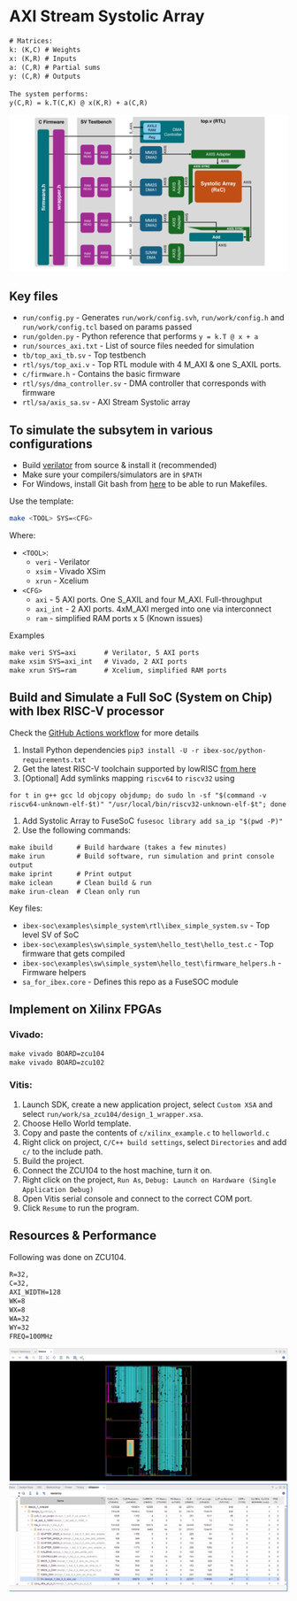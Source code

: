 # AXI Stream Systolic Array

```
# Matrices:
k: (K,C) # Weights
x: (K,R) # Inputs
a: (C,R) # Partial sums
y: (C,R) # Outputs

The system performs:
y(C,R) = k.T(C,K) @ x(K,R) + a(C,R)
```

![Full System](docs/sys.png)

## Key files

* `run/config.py` - Generates `run/work/config.svh`, `run/work/config.h` and `run/work/config.tcl` based on params passed
* `run/golden.py` - Python reference that performs `y = k.T @ x + a`
* `run/sources_axi.txt` - List of source files needed for simulation
* `tb/top_axi_tb.sv` - Top testbench
* `rtl/sys/top_axi.v` - Top RTL module with 4 M_AXI & one S_AXIL ports.
* `c/firmware.h` - Contains the basic firmware
* `rtl/sys/dma_controller.sv` - DMA controller that corresponds with firmware
* `rtl/sa/axis_sa.sv` - AXI Stream Systolic array

## To simulate the subsytem in various configurations

* Build [verilator](https://github.com/verilator/verilator) from source & install it (recommended)
* Make sure your compilers/simulators are in `$PATH`
* For Windows, install Git bash from [here](https://gitforwindows.org/) to be able to run Makefiles.

Use the template:
```bash
make <TOOL> SYS=<CFG>
```

Where:
* `<TOOL>`:
  * `veri` - Verilator
  * `xsim` - Vivado XSim 
  * `xrun` - Xcelium
* `<CFG>`
  * `axi` - 5 AXI ports. One S_AXIL and four M_AXI. Full-throughput 
  * `axi_int` - 2 AXI ports. 4xM_AXI merged into one via interconnect
  * `ram` - simplified RAM ports x 5 (Known issues)

Examples
```
make veri SYS=axi       # Verilator, 5 AXI ports
make xsim SYS=axi_int   # Vivado, 2 AXI ports
make xrun SYS=ram       # Xcelium, simplified RAM ports
```

## Build and Simulate a Full SoC (System on Chip) with Ibex RISC-V processor

Check the [GitHub Actions workflow](https://github.com/abarajithan11/axis-systolic-array/blob/aba-ibex-soc/.github/workflows/verify.yaml) for more details

1. Install Python dependencies `pip3 install -U -r ibex-soc/python-requirements.txt`
1. Get the latest RISC-V toolchain supported by lowRISC [from here](https://github.com/lowRISC/lowrisc-toolchains/releases)
1. [Optional] Add symlinks mapping `riscv64` to `riscv32` using 
  ```
  for t in g++ gcc ld objcopy objdump; do sudo ln -sf "$(command -v riscv64-unknown-elf-$t)" "/usr/local/bin/riscv32-unknown-elf-$t"; done
  ```
1. Add Systolic Array to FuseSoC `fusesoc library add sa_ip "$(pwd -P)"`
1. Use the following commands:

```
make ibuild      # Build hardware (takes a few minutes)
make irun        # Build software, run simulation and print console output
make iprint      # Print output
make iclean      # Clean build & run
make irun-clean  # Clean only run
```

Key files:

* `ibex-soc\examples\simple_system\rtl\ibex_simple_system.sv` - Top level SV of SoC
* `ibex-soc\examples\sw\simple_system\hello_test\hello_test.c` - Top firmware that gets compiled
* `ibex-soc\examples\sw\simple_system\hello_test\firmware_helpers.h` - Firmware helpers
* `sa_for_ibex.core` - Defines this repo as a FuseSOC module


## Implement on Xilinx FPGAs

### Vivado: 

```
make vivado BOARD=zcu104
make vivado BOARD=zcu102
```

### Vitis:

1. Launch SDK, create a new application project, select `Custom XSA` and select `run/work/sa_zcu104/design_1_wrapper.xsa`.
1. Choose Hello World template.
1. Copy and paste the contents of `c/xilinx_example.c` to `helloworld.c`
1. Right click on project, `C/C++ build settings`, select `Directories` and add `c/` to the include path.
1. Build the project.
1. Connect the ZCU104 to the host machine, turn it on.
1. Right click on the project, `Run As`, `Debug: Launch on Hardware (Single Application Debug)`
1. Open Vitis serial console and connect to the correct COM port.
1. Click `Resume` to run the program.

## Resources & Performance

Following was done on ZCU104. 
```
R=32,
C=32,
AXI_WIDTH=128
WK=8
WX=8
WA=32
WY=32
FREQ=100MHz
```

![FPGA](docs/fpga.png)